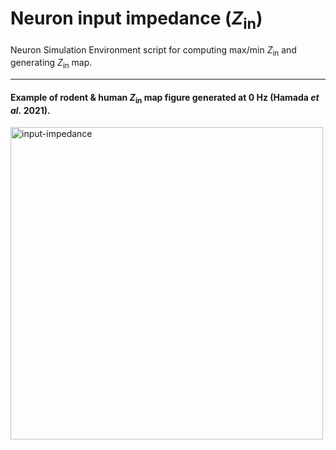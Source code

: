 # Neuron input impedance (_Z_<sub>in</sub>)

Neuron Simulation Environment script for computing max/min _Z_<sub>in</sub> and generating _Z_<sub>in</sub> map. 

---

#### Example of rodent & human _Z_<sub>in</sub> map figure generated at 0 Hz (Hamada _et al._ 2021).

<img src="https://user-images.githubusercontent.com/42112716/117575320-92aeee00-b0e1-11eb-91b1-19e1c143e5dd.png" alt="input-impedance" width="500"/>
